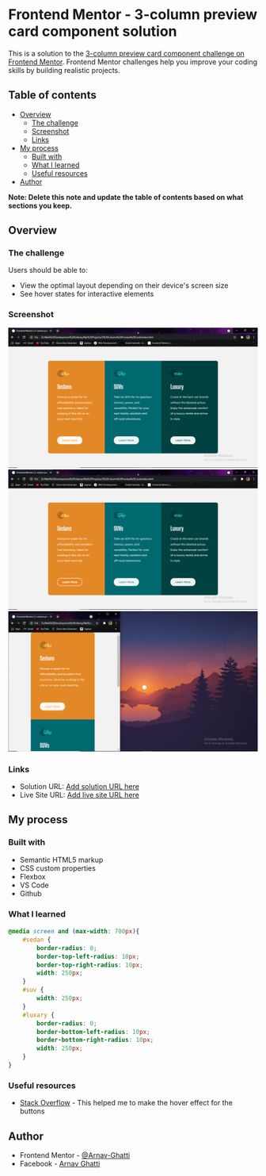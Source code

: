 # Frontend Mentor - 3-column preview card component solution

This is a solution to the [3-column preview card component challenge on Frontend Mentor](https://www.frontendmentor.io/challenges/3column-preview-card-component-pH92eAR2-). Frontend Mentor challenges help you improve your coding skills by building realistic projects. 

## Table of contents

- [Overview](#overview)
  - [The challenge](#the-challenge)
  - [Screenshot](#screenshot)
  - [Links](#links)
- [My process](#my-process)
  - [Built with](#built-with)
  - [What I learned](#what-i-learned)
  - [Useful resources](#useful-resources)
- [Author](#author)

**Note: Delete this note and update the table of contents based on what sections you keep.**

## Overview

### The challenge

Users should be able to:

- View the optimal layout depending on their device's screen size
- See hover states for interactive elements

### Screenshot

![Screenshot](images/screenshot-1.png)
![Screenshot](images/screenshot-2.png)
![Screenshot](images/screenshot-3.png)

### Links

- Solution URL: [Add solution URL here](https://github.com/Arnav-Ghatti/3-Column-Preview-Card)
- Live Site URL: [Add live site URL here](https://your-live-site-url.com)

## My process

### Built with

- Semantic HTML5 markup
- CSS custom properties
- Flexbox
- VS Code
- Github

### What I learned

```css
@media screen and (max-width: 700px){
    #sedan {
        border-radius: 0;
        border-top-left-radius: 10px;
        border-top-right-radius: 10px;
        width: 250px;
    }
    #suv {
        width: 250px;
    }
    #luxary {
        border-radius: 0;
        border-bottom-left-radius: 10px;
        border-bottom-right-radius: 10px;
        width: 250px;
    }
}
```

### Useful resources

- [Stack Overflow](https://stackoverflow.com/questions/39211744/how-to-add-a-transparent-hover-state-to-a-button) - This helped me to make the hover effect for the buttons

## Author

- Frontend Mentor - [@Arnav-Ghatti](https://www.frontendmentor.io/profile/Arnav-Ghatti)
- Facebook - [Arnav Ghatti](https://www.facebook.com/arnav.ghatti.3/)